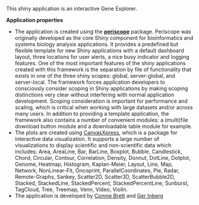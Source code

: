 This shiny application is an interactive Gene Explorer.

<p><b>Application properties</b>

* The application is created using the [**periscope**](https://github.com/neuhausi/periscope) package. Periscope was originally developed as the core Shiny component for bioinformatics and systems biology analysis applications. It provides a predefined but flexible template for new Shiny applications with a default dashboard layout, three locations for user alerts, a nice busy indicator and logging features. One of the most important features of the shiny applications created with this framework is the separation by file of functionality that exists in one of the three shiny scopes: global, server-global, and server-local. The framework forces application developers to consciously consider scoping in Shiny applications by making scoping distinctions very clear without interfering with normal application development. Scoping consideration is important for performance and scaling, which is critical when working with large datasets and/or across many users. In addition to providing a template application, the framework also contains a number of convenient modules: a (multi)file download button module and a downloadable table module for example.
* The plots are created using [CanvasXpress](https://canvasXpress.com), which is a package for interactive data visualization. It supports a large number of visualizations to display scientific and non-scientific data which includes: Area, AreaLine, Bar, BarLine, Boxplot, Bubble, Candlestick, Chord, Circular, Contour, Correlation, Density, Donnut, DotLine, Dotplot, Genome, Heatmap, Histogram, Kaplan-Meier, Layout, Line, Map, Network, NonLinear-Fit, Oncoprint, ParallelCoordinates, Pie, Radar, Remote-Graphs, Sankey, Scatter2D, Scatter3D, ScatterBubble2D, Stacked, StackedLine, StackedPercent, StackedPercentLine, Sunburst, TagCloud, Tree, Treemap, Venn, Video, Violin.
* The application is developed by [Connie Brett](http://www.aggregate-genius.com/) and [Ger Inberg](https://gerinberg.com)
